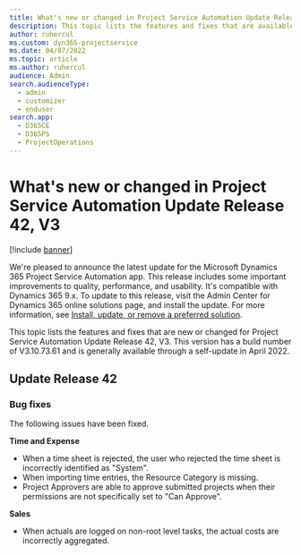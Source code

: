 ```yaml
---
title: What's new or changed in Project Service Automation Update Release 42, V3
description: This topic lists the features and fixes that are available in Microsoft Dynamics 365 Project Service Automation Update Release 42, V3.
author: ruhercul
ms.custom: dyn365-projectservice
ms.date: 04/07/2022
ms.topic: article
ms.author: ruhercul
audience: Admin
search.audienceType: 
  - admin
  - customizer
  - enduser
search.app: 
  - D365CE
  - D365PS
  - ProjectOperations
---
```


# What's new or changed in Project Service Automation Update Release 42, V3

[!include [banner](../includes/psa-now-project-operations.md)]

We're pleased to announce the latest update for the Microsoft Dynamics 365 Project Service Automation app. This release includes some important improvements to quality, performance, and usability. It's compatible with Dynamics 365 9.x. To update to this release, visit the Admin Center for Dynamics 365 online solutions page, and install the update. For more information, see [Install, update, or remove a preferred solution](/power-platform/admin/install-remove-preferred-solution).

This topic lists the features and fixes that are new or changed for Project Service Automation Update Release 42, V3. This version has a build number of V3.10.73.61 and is generally available through a self-update in April 2022.

## Update Release 42

### Bug fixes

The following issues have been fixed.

**Time and Expense**
- When a time sheet is rejected, the user who rejected the time sheet is incorrectly identified as "System".
- When importing time entries, the Resource Category is missing.
- Project Approvers are able to approve submitted projects when their permissions are not specifically set to "Can Approve".

**Sales**
- When actuals are logged on non-root level tasks, the actual costs are incorrectly aggregated.
